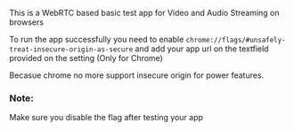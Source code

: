 This is a WebRTC based basic test app for Video and Audio Streaming on browsers

To run the app successfully you need to enable `chrome://flags/#unsafely-treat-insecure-origin-as-secure` and add your app url on the textfield provided on the setting (Only for Chrome)

Becasue chrome no more support insecure origin for power features. 

### Note: 
Make sure you disable the flag after testing your app
